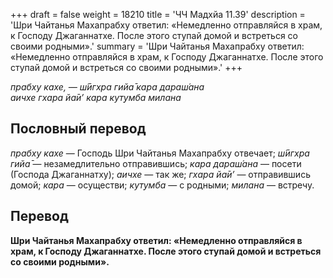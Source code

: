 +++
draft = false
weight = 18210
title = 'ЧЧ Мадхйа 11.39'
description = 'Шри Чайтанья Махапрабху ответил: «Немедленно отправляйся в храм, к Господу Джаганнатхе. После этого ступай домой и встреться со своими родными».'
summary = 'Шри Чайтанья Махапрабху ответил: «Немедленно отправляйся в храм, к Господу Джаганнатхе. После этого ступай домой и встреться со своими родными».'
+++

_прабху кахе, — ш́ӣгхра гийа̄ кара дараш́ана  
аичхе гхара йа̄и’ кара кут̣умба милана_

## Пословный перевод

_прабху_ _кахе_ — Господь Шри Чайтанья Махапрабху отвечает; _ш́ӣгхра_ _гийа̄_ — незамедлительно отправившись; _кара_ _дараш́ана_ — посети (Господа Джаганнатху); _аичхе_ — так же; _гхара_ _йа̄и’_ — отправившись домой; _кара_ — осуществи; _кут̣умба_ — с родными; _милана_ — встречу.

## Перевод

**Шри Чайтанья Махапрабху ответил: «Немедленно отправляйся в храм, к Господу Джаганнатхе. После этого ступай домой и встреться со своими родными».**
